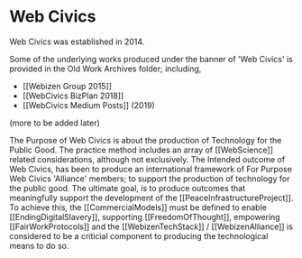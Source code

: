 # Web Civics

Web Civics was established in 2014. 

Some of the underlying works produced under the banner of 'Web Civics' is provided in the Old Work Archives folder; including,

- [[Webizen Group 2015]]
- [[WebCivics BizPlan 2018]]
- [[WebCivics Medium Posts]] (2019)

(more to be added later)

The Purpose of Web Civics is about the production of Technology for the Public Good.  The practice method includes an array of [[WebScience]] related considerations, although not exclusively.  The Intended outcome of Web Civics, has been to produce an international framework of For Purpose Web Civics 'Alliance' members; to support the production of technology for the public good.  The ultimate goal, is to produce outcomes that meaningfully support the development of the [[PeaceInfrastructureProject]]. To achieve this, the [[CommercialModels]] must be defined to enable [[EndingDigitalSlavery]], supporting [[FreedomOfThought]], empowering [[FairWorkProtocols]] and the [[WebizenTechStack]] / [[WebizenAlliance]] is considered to be a criticial component to producing the technological means to do so. 

